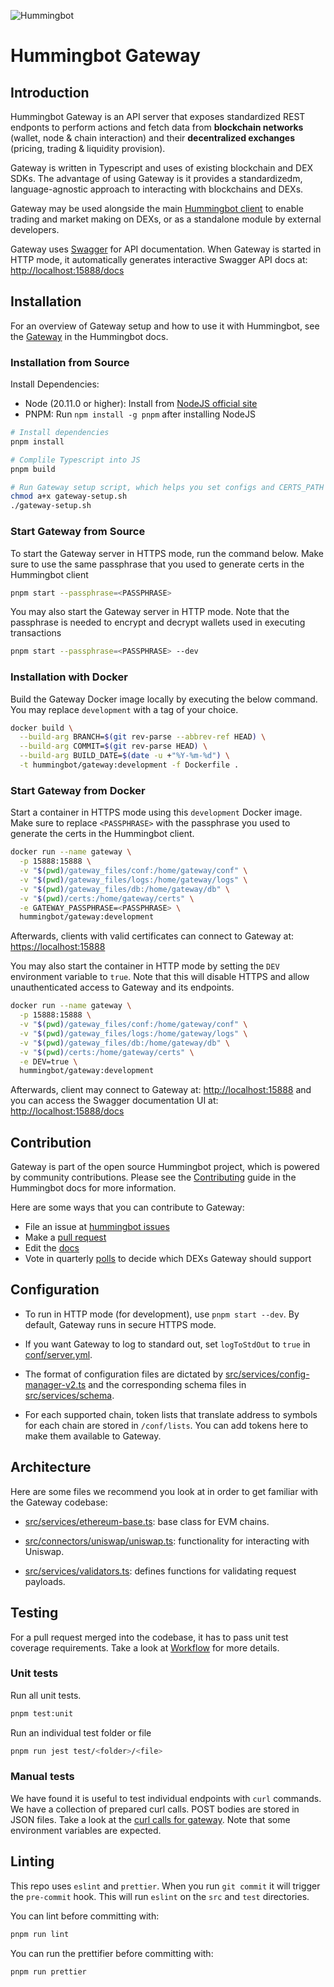 ![Hummingbot](https://i.ibb.co/X5zNkKw/blacklogo-with-text.png)

# Hummingbot Gateway

## Introduction

Hummingbot Gateway is an API server that exposes standardized REST endponts to perform actions and fetch data from **blockchain networks** (wallet, node & chain interaction) and their **decentralized exchanges** (pricing, trading & liquidity provision). 

Gateway is written in Typescript and uses of existing blockchain and DEX SDKs. The advantage of using Gateway is it provides a standardizedm, language-agnostic approach to interacting with blockchains and DEXs.

Gateway may be used alongside the main [Hummingbot client](https://github.com/hummingbot/hummingbot) to enable trading and market making on DEXs, or as a standalone module by external developers.

Gateway uses [Swagger](https://swagger.io/) for API documentation. When Gateway is started in HTTP mode, it automatically generates interactive Swagger API docs at: <http://localhost:15888/docs>

## Installation

For an overview of Gateway setup and how to use it with Hummingbot, see the [Gateway](https://hummingbot.org/gateway/installation/) in the Hummingbot docs.

### Installation from Source

Install Dependencies:

* Node (20.11.0 or higher): Install from [NodeJS official site](https://nodejs.org/en/download/)
* PNPM: Run `npm install -g pnpm` after installing NodeJS

```bash
# Install dependencies
pnpm install

# Complile Typescript into JS
pnpm build

# Run Gateway setup script, which helps you set configs and CERTS_PATH
chmod a+x gateway-setup.sh
./gateway-setup.sh
```

### Start Gateway from Source

To start the Gateway server in HTTPS mode, run the command below. Make sure to use the same passphrase that you used to generate certs in the Hummingbot client

```bash
pnpm start --passphrase=<PASSPHRASE>
```

You may also start the Gateway server in HTTP mode. Note that the passphrase is needed to encrypt and decrypt wallets used in executing transactions

```bash
pnpm start --passphrase=<PASSPHRASE> --dev
```

### Installation with Docker

Build the Gateway Docker image locally by executing the below command. You may replace `development` with a tag of your choice.

```bash
docker build \
  --build-arg BRANCH=$(git rev-parse --abbrev-ref HEAD) \
  --build-arg COMMIT=$(git rev-parse HEAD) \
  --build-arg BUILD_DATE=$(date -u +"%Y-%m-%d") \
  -t hummingbot/gateway:development -f Dockerfile .
```

### Start Gateway from Docker

Start a container in HTTPS mode using this `development` Docker image. Make sure to replace `<PASSPHRASE>` with the passphrase you used to generate the certs in the Hummingbot client. 

```bash
docker run --name gateway \
  -p 15888:15888 \
  -v "$(pwd)/gateway_files/conf:/home/gateway/conf" \
  -v "$(pwd)/gateway_files/logs:/home/gateway/logs" \
  -v "$(pwd)/gateway_files/db:/home/gateway/db" \
  -v "$(pwd)/certs:/home/gateway/certs" \
  -e GATEWAY_PASSPHRASE=<PASSPHRASE> \
  hummingbot/gateway:development
```
Afterwards, clients with valid certificates can connect to Gateway at: <https://localhost:15888>

You may also start the container in HTTP mode by setting the `DEV` environment variable to `true`. Note that this will disable HTTPS and allow unauthenticated access to Gateway and its endpoints.

```bash
docker run --name gateway \
  -p 15888:15888 \
  -v "$(pwd)/gateway_files/conf:/home/gateway/conf" \
  -v "$(pwd)/gateway_files/logs:/home/gateway/logs" \
  -v "$(pwd)/gateway_files/db:/home/gateway/db" \
  -v "$(pwd)/certs:/home/gateway/certs" \
  -e DEV=true \
  hummingbot/gateway:development
```

Afterwards, client may connect to Gateway at: <http://localhost:15888> and you can access the Swagger documentation UI at: <http://localhost:15888/docs>


## Contribution

Gateway is part of the open source Hummingbot project, which is powered by community contributions. Please see the [Contributing](https://hummingbot.org/gateway/contributing/) guide in the Hummingbot docs for more information.

Here are some ways that you can contribute to Gateway:

- File an issue at [hummingbot issues](https://github.com/hummingbot/gateway/issues)
- Make a [pull request](https://github.com/hummingbot/gateway/)
- Edit the [docs](https://github.com/hummingbot/hummingbot-site/)
- Vote in quarterly [polls](https://snapshot.org/#/hbot.eth) to decide which DEXs Gateway should support

## Configuration

- To run in HTTP mode (for development), use `pnpm start --dev`. By default, Gateway runs in secure HTTPS mode.

- If you want Gateway to log to standard out, set `logToStdOut` to `true` in [conf/server.yml](./conf/server.yml).

- The format of configuration files are dictated by [src/services/config-manager-v2.ts](./src/services/config-manager-v2.ts) and the corresponding schema files in [src/services/schema](./src/services/schema).

- For each supported chain, token lists that translate address to symbols for each chain are stored in `/conf/lists`. You can add tokens here to make them available to Gateway.


## Architecture

Here are some files we recommend you look at in order to get familiar with the Gateway codebase:

- [src/services/ethereum-base.ts](./src/chains/ethereum/ethereum-base.ts): base class for EVM chains.

- [src/connectors/uniswap/uniswap.ts](./src/connectors/uniswap/uniswap.ts): functionality for interacting with Uniswap.

- [src/services/validators.ts](./src/services/validators.ts): defines functions for validating request payloads.


## Testing

For a pull request merged into the codebase, it has to pass unit test coverage requirements. Take a look at [Workflow](./.github/workflows/workflow.yml) for more details.

### Unit tests

Run all unit tests.

```bash
pnpm test:unit
```

Run an individual test folder or file

```bash
pnpm run jest test/<folder>/<file>
```

### Manual tests

We have found it is useful to test individual endpoints with `curl` commands. We have a collection of prepared curl calls. POST bodies are stored in JSON files. Take a look at the [curl calls for gateway](./test-helpers/curl/curl.sh). Note that some environment variables are expected.

## Linting

This repo uses `eslint` and `prettier`. When you run `git commit` it will trigger the `pre-commit` hook. This will run `eslint` on the `src` and `test` directories.

You can lint before committing with:

```bash
pnpm run lint
```

You can run the prettifier before committing with:

```bash
pnpm run prettier
```


